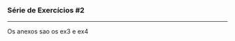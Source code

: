### Série de Exercícios #2
-----
<!-- Adicionar aqui anotações e comentários relativos à série de exercícios -->

Os anexos sao os ex3 e ex4
